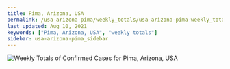 ```yaml
---
title: Pima, Arizona, USA
permalink: /usa-arizona-pima/weekly_totals/usa-arizona-pima-weekly_totals.html
last_updated: Aug 10, 2021
keywords: ["Pima, Arizona, USA", "weekly totals"]
sidebar: usa-arizona-pima_sidebar
---
```


![Weekly Totals of Confirmed Cases for Pima, Arizona, USA](/covid_tracker/images/graphs/usa-arizona-pima-weekly_totals_graph.png)
